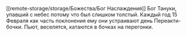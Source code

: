 [[remote-storage/storage/Божества/Бог Наслаждения]]
Бог Тануки, упавший с небес потому что был слишком толстый. Каждый год 15 Февраля как часть поклонения ему они устраивают день Переакти-бочки. Пьют, веселятся, катаются в бочках на перегонки.